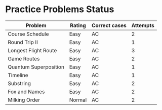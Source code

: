 # Practice Problems Status
Problem|Rating|Correct cases|Attempts
-|-|-|-
Course Schedule|Easy|AC|2
Round Trip II|Easy|AC|1
Longest Flight Route|Easy|AC|3
Game Routes|Easy|AC|2
Quantum Superposition|Easy|AC|1
Timeline|Easy|AC|1
Substring|Easy|AC|2
Fox and Names|Easy|AC|2
Milking Order|Normal|AC|2